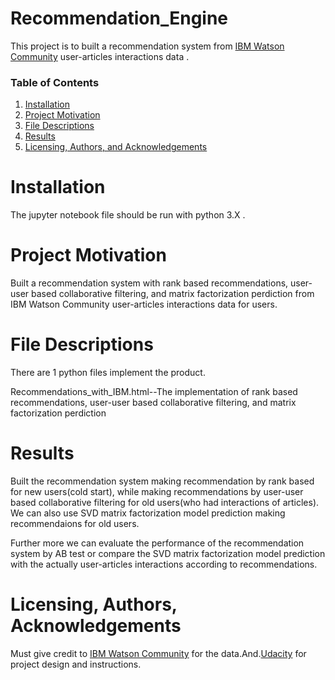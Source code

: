 # Recommendation_Engine
This project is to built  a recommendation system from [IBM Watson Community](https://dataplatform.cloud.ibm.com/community?context=wdp) user-articles interactions data .

### Table of Contents

1. [Installation](#installation)
2. [Project Motivation](#motivation)
3. [File Descriptions](#files)
4. [Results](#results)
5. [Licensing, Authors, and Acknowledgements](#licensing)


# Installation<a name="installation"></a>
The jupyter notebook file should be run with python 3.X . 

# Project Motivation<a name="motivation"></a>
Built a recommendation system with rank based recommendations, user-user based collaborative filtering, and matrix factorization perdiction from IBM Watson Community user-articles interactions data for users.


# File Descriptions<a name="files"></a>
There are 1 python files implement the product.

Recommendations_with_IBM.html--The implementation of rank based recommendations, user-user based collaborative filtering, and matrix factorization perdiction


# Results<a name="results"></a>
Built the recommendation system making recommendation by rank based for new users(cold start), while making recommendations by user-user based collaborative filtering for old users(who had interactions of articles). We can also use SVD matrix factorization model prediction making recommendaions for old users. 

Further more we can evaluate the performance of the recommendation system by AB test or compare the SVD matrix factorization model prediction with the actually user-articles interactions according to recommendations.

# Licensing, Authors, Acknowledgements<a name="licensing"></a>
Must give credit to [IBM Watson Community](https://dataplatform.cloud.ibm.com/community?context=wdp) for the data.And.[Udacity](http://www.udacity.com) for project design and instructions.
